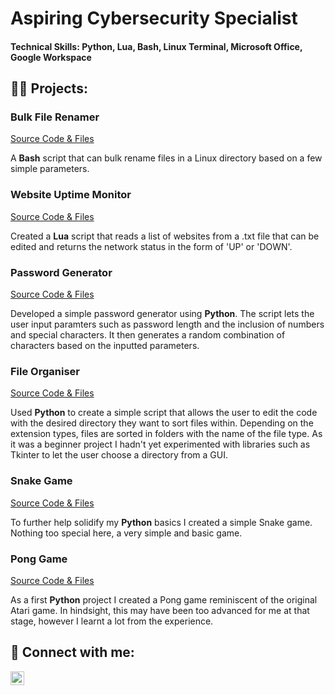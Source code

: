 # Aspiring Cybersecurity Specialist

#### Technical Skills: Python, Lua, Bash, Linux Terminal, Microsoft Office, Google Workspace

## 👨‍💻 Projects:
### Bulk File Renamer
[Source Code & Files](https://github.com/AyaanJK/bulk-file-renamer)

A **Bash** script that can bulk rename files in a Linux directory based on a few simple parameters.

### Website Uptime Monitor
[Source Code & Files](https://github.com/AyaanJK/website-uptime-monitor)

Created a **Lua** script that reads a list of websites from a .txt file that can be edited and returns the network status in the form of 'UP' or 'DOWN'.

### Password Generator
[Source Code & Files](https://github.com/AyaanJK/password-generator)

Developed a simple password generator using **Python**. The script lets the user input paramters such as password length and the inclusion of numbers and special characters. It then generates a random combination of characters based on the inputted parameters.

### File Organiser
[Source Code & Files](https://github.com/AyaanJK/file-organiser)

Used **Python** to create a simple script that allows the user to edit the code with the desired directory they want to sort files within. Depending on the extension types, files are sorted in folders with the name of the file type. As it was a beginner project I hadn't yet experimented with libraries such as Tkinter to let the user choose a directory from a GUI.

### Snake Game
[Source Code & Files](https://github.com/AyaanJK/snake-game)

To further help solidify my **Python** basics I created a simple Snake game. Nothing too special here, a very simple and basic game.

### Pong Game
[Source Code & Files](https://github.com/AyaanJK/pong-game)

As a first **Python** project I created a Pong game reminiscent of the original Atari game. In hindsight, this may have been too advanced for me at that stage, however I learnt a lot from the experience.

## 🤳 Connect with me:
[<img align="left" alt="AyaanJaman-Khan | LinkedIn" width="22px" src="https://upload.wikimedia.org/wikipedia/commons/c/ca/LinkedIn_logo_initials.png" />][linkedin]

[linkedin]: https://www.linkedin.com/in/ayaan-jaman-khan-b0410b34a/



